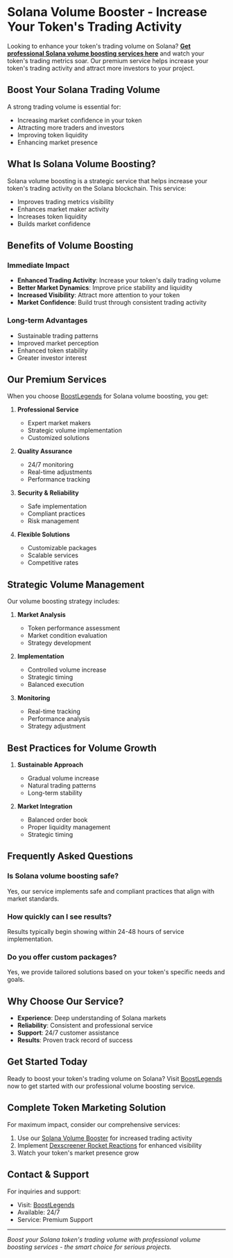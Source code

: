 
# Solana Volume Booster - Increase Your Token's Trading Activity

Looking to enhance your token's trading volume on Solana? **[Get professional Solana volume boosting services here](https://boostlegends.com/solana-volume-booster)** and watch your token's trading metrics soar. Our premium service helps increase your token's trading activity and attract more investors to your project.

## Boost Your Solana Trading Volume

A strong trading volume is essential for:
- Increasing market confidence in your token
- Attracting more traders and investors
- Improving token liquidity
- Enhancing market presence

## What Is Solana Volume Boosting?

Solana volume boosting is a strategic service that helps increase your token's trading activity on the Solana blockchain. This service:

- Improves trading metrics visibility
- Enhances market maker activity
- Increases token liquidity
- Builds market confidence

## Benefits of Volume Boosting

### Immediate Impact
- **Enhanced Trading Activity**: Increase your token's daily trading volume
- **Better Market Dynamics**: Improve price stability and liquidity
- **Increased Visibility**: Attract more attention to your token
- **Market Confidence**: Build trust through consistent trading activity

### Long-term Advantages
- Sustainable trading patterns
- Improved market perception
- Enhanced token stability
- Greater investor interest

## Our Premium Services

When you choose [BoostLegends](https://boostlegends.com/solana-volume-booster) for Solana volume boosting, you get:

1. **Professional Service**
   - Expert market makers
   - Strategic volume implementation
   - Customized solutions

2. **Quality Assurance**
   - 24/7 monitoring
   - Real-time adjustments
   - Performance tracking

3. **Security & Reliability**
   - Safe implementation
   - Compliant practices
   - Risk management

4. **Flexible Solutions**
   - Customizable packages
   - Scalable services
   - Competitive rates

## Strategic Volume Management

Our volume boosting strategy includes:
1. **Market Analysis**
   - Token performance assessment
   - Market condition evaluation
   - Strategy development

2. **Implementation**
   - Controlled volume increase
   - Strategic timing
   - Balanced execution

3. **Monitoring**
   - Real-time tracking
   - Performance analysis
   - Strategy adjustment

## Best Practices for Volume Growth

1. **Sustainable Approach**
   - Gradual volume increase
   - Natural trading patterns
   - Long-term stability

2. **Market Integration**
   - Balanced order book
   - Proper liquidity management
   - Strategic timing

## Frequently Asked Questions

### Is Solana volume boosting safe?
Yes, our service implements safe and compliant practices that align with market standards.

### How quickly can I see results?
Results typically begin showing within 24-48 hours of service implementation.

### Do you offer custom packages?
Yes, we provide tailored solutions based on your token's specific needs and goals.

## Why Choose Our Service?

- **Experience**: Deep understanding of Solana markets
- **Reliability**: Consistent and professional service
- **Support**: 24/7 customer assistance
- **Results**: Proven track record of success

## Get Started Today

Ready to boost your token's trading volume on Solana? Visit [BoostLegends](https://boostlegends.com/solana-volume-booster) now to get started with our professional volume boosting service.

## Complete Token Marketing Solution

For maximum impact, consider our comprehensive services:
1. Use our [Solana Volume Booster](https://boostlegends.com/solana-volume-booster) for increased trading activity
2. Implement [Dexscreener Rocket Reactions](https://boostlegends.com/buy-dexscreener-reactions) for enhanced visibility
3. Watch your token's market presence grow

## Contact & Support

For inquiries and support:
- Visit: [BoostLegends](https://boostlegends.com/solana-volume-booster)
- Available: 24/7
- Service: Premium Support

---

*Boost your Solana token's trading volume with professional volume boosting services - the smart choice for serious projects.*

